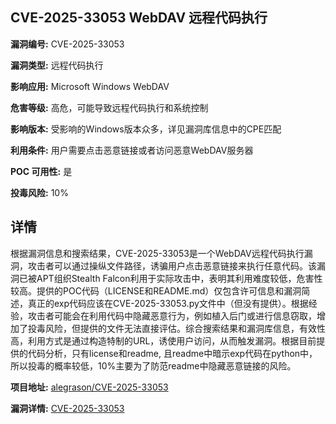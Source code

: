 ## CVE-2025-33053 WebDAV 远程代码执行

**漏洞编号:** CVE-2025-33053

**漏洞类型:** 远程代码执行

**影响应用:** Microsoft Windows WebDAV

**危害等级:** 高危，可能导致远程代码执行和系统控制

**影响版本:** 受影响的Windows版本众多，详见漏洞库信息中的CPE匹配

**利用条件:** 用户需要点击恶意链接或者访问恶意WebDAV服务器

**POC 可用性:** 是

**投毒风险:** 10%

## 详情

根据漏洞信息和搜索结果，CVE-2025-33053是一个WebDAV远程代码执行漏洞，攻击者可以通过操纵文件路径，诱骗用户点击恶意链接来执行任意代码。该漏洞已被APT组织Stealth Falcon利用于实际攻击中，表明其利用难度较低，危害性较高。提供的POC代码（LICENSE和README.md）仅包含许可信息和漏洞简述，真正的exp代码应该在CVE-2025-33053.py文件中（但没有提供）。根据经验，攻击者可能会在利用代码中隐藏恶意行为，例如植入后门或进行信息窃取，增加了投毒风险，但提供的文件无法直接评估。综合搜索结果和漏洞库信息，有效性高，利用方式是通过构造特制的URL，诱使用户访问，从而触发漏洞。根据目前提供的代码分析，只有license和readme, 且readme中暗示exp代码在python中，所以投毒的概率较低，10%主要为了防范readme中隐藏恶意链接的风险。

**项目地址:** [alegrason/CVE-2025-33053](https://github.com/alegrason/CVE-2025-33053)

**漏洞详情:** [CVE-2025-33053](https://nvd.nist.gov/vuln/detail/CVE-2025-33053)
